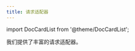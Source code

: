 ```yaml
---
title: 请求适配器
---
```


import DocCardList from '@theme/DocCardList';

我们提供了丰富的请求适配器。

<DocCardList />
